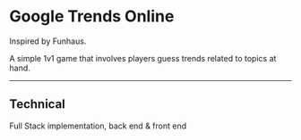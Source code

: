 # Google Trends Online


Inspired by Funhaus.

A simple 1v1 game that involves players guess trends related to topics at hand.

---

## Technical

Full Stack implementation, back end & front end